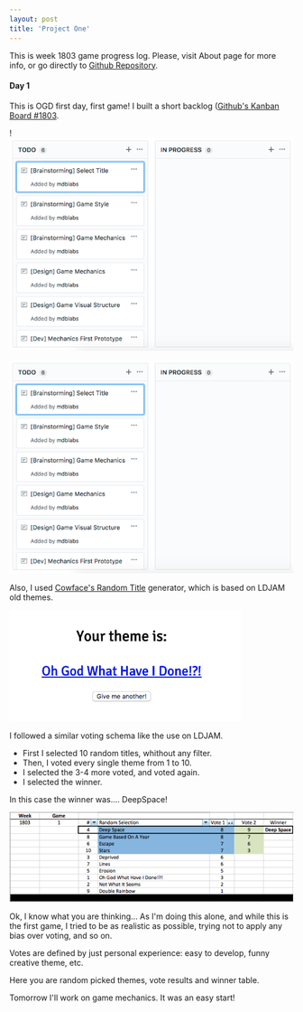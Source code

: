 ```yaml
---
layout: post
title: 'Project One'
---
```


This is week 1803 game progress log. Please, visit About page for more info, or go directly to [Github Repository](https://github.com/mdblabs/onegamedesign).

#### Day 1

This is OGD first day, first game! I built a short backlog ([Github's Kanban Board #1803](https://github.com/mdblabs/onegamedesign/projects/1).

!![Backlog](https://github.com/mdblabs/onegamedesign/blob/master/docs/assets/img/projects/proj-1/1803-1.png)

![alt text](https://github.com/mdblabs/onegamedesign/blob/master/games/18/1803/imgs/1803-1.png "")


Also, I used [Cowface's Random Title](http://www.cowfacegames.com/) generator, which is based on LDJAM old themes.

![alt text](https://github.com/mdblabs/onegamedesign/blob/master/games/18/1803/imgs/1803-3.png "")


I followed a similar voting schema like the use on LDJAM. 
* First I selected 10 random titles, whithout any filter.
* Then, I voted every single theme from 1 to 10.
* I selected the 3-4 more voted, and voted again.
* I selected the winner.

In this case the winner was.... DeepSpace!

![alt text](https://github.com/mdblabs/onegamedesign/blob/master/games/18/1803/imgs/1803-2.png "")

Ok, I know what you are thinking... As I'm doing this alone, and while this is the first game, I tried to be as realistic as possible, trying not to apply any bias over voting, and so on.
 
Votes are defined by just personal experience: easy to develop, funny creative theme, etc.

Here you are random picked themes, vote results and winner table.

Tomorrow I'll work on game mechanics. It was an easy start!

